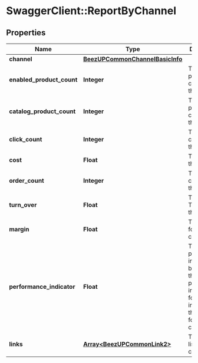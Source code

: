 # SwaggerClient::ReportByChannel

## Properties
Name | Type | Description | Notes
------------ | ------------- | ------------- | -------------
**channel** | [**BeezUPCommonChannelBasicInfo**](BeezUPCommonChannelBasicInfo.md) |  | 
**enabled_product_count** | **Integer** | The enabled product count for this channel | 
**catalog_product_count** | **Integer** | The catalog product count for this channel | 
**click_count** | **Integer** | The click count for this channel | 
**cost** | **Float** | The cost for this channel | 
**order_count** | **Integer** | The order count for this channel | 
**turn_over** | **Float** | The Turnover for this channel | 
**margin** | **Float** | The margin for this channel | 
**performance_indicator** | **Float** | The performance indicator based on the performance indicator formula indicated in the request for this channel | 
**links** | [**Array&lt;BeezUPCommonLink2&gt;**](BeezUPCommonLink2.md) | The action list on this channel | [optional] 


